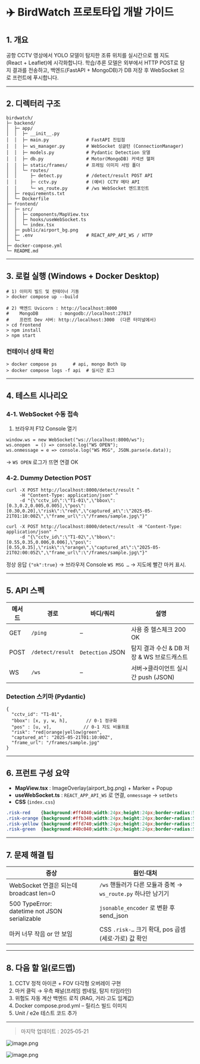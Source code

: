 # ✈️ BirdWatch 프로토타입 개발 가이드

## 1. 개요

공항 CCTV 영상에서 YOLO 모델이 탐지한 조류 위치를 실시간으로 웹 지도(React + Leaflet)에 시각화합니다. 학습/추론 모델은 외부에서 HTTP POST로 탐지 결과를 전송하고, 백엔드(FastAPI + MongoDB)가 DB 저장 후 WebSocket 으로 프런트에 푸시합니다.

---

## 2. 디렉터리 구조

```
birdwatch/
├─ backend/
│  ├─ app/
│  │  ├─ __init__.py
│  │  ├─ main.py              # FastAPI 진입점
│  │  ├─ ws_manager.py        # WebSocket 싱글턴 (ConnectionManager)
│  │  ├─ models.py            # Pydantic Detection 모델
│  │  ├─ db.py                # Motor(MongoDB) 커넥션 헬퍼
│  │  ├─ static/frames/       # 프레임 이미지 서빙 폴더
│  │  └─ routes/
│  │     ├─ detect.py         # /detect/result POST API
│  │     ├─ cctv.py           # (예비) CCTV 메타 API
│  │     └─ ws_route.py       # /ws WebSocket 엔드포인트
│  ├─ requirements.txt
│  └─ Dockerfile
├─ frontend/
│  ├─ src/
│  │  ├─ components/MapView.tsx
│  │  ├─ hooks/useWebSocket.ts
│  │  └─ index.tsx
│  ├─ public/airport_bg.png
│  ├─ .env                    # REACT_APP_API_WS / HTTP
│  └─
├─ docker-compose.yml
└─ README.md

```

---

## 3. 로컬 실행 (Windows + Docker Desktop)

```
# 1) 이미지 빌드 및 컨테이너 기동
> docker compose up --build

# 2) 백엔드 Uvicorn : http://localhost:8000
#    MongoDB        : mongodb://localhost:27017
#    프런트 Dev 서버: http://localhost:3000  (다른 터미널에서)
> cd frontend
> npm install
> npm start

```

### 컨테이너 상태 확인

```
> docker compose ps      # api, mongo Both Up
> docker compose logs -f api  # 실시간 로그

```

---

## 4. 테스트 시나리오

### 4‑1. WebSocket 수동 접속

1. 브라우저 F12 Console 열기

```
window.ws = new WebSocket("ws://localhost:8000/ws");
ws.onopen  = () => console.log("WS OPEN");
ws.onmessage = e => console.log("WS MSG", JSON.parse(e.data));

```

→ `WS OPEN` 로그가 뜨면 연결 OK

### 4‑2. Dummy Detection POST

```
curl -X POST http://localhost:8000/detect/result ^
     -H "Content-Type: application/json" ^
     -d "{\"cctv_id\":\"T1-01\",\"bbox\":[0.3,0.2,0.005,0.005],\"pos\":[0.30,0.20],\"risk\":\"red\",\"captured_at\":\"2025-05-21T01:10:00Z\",\"frame_url\":\"/frames/sample.jpg\"}"

```

```
curl -X POST http://localhost:8000/detect/result -H "Content-Type: application/json" ^
     -d "{\"cctv_id\":\"T1-02\",\"bbox\":[0.55,0.35,0.006,0.006],\"pos\":[0.55,0.35],\"risk\":\"orange\",\"captured_at\":\"2025-05-21T02:00:05Z\",\"frame_url\":\"/frames/sample.jpg\"}"

```

정상 응답 `{"ok":true}` → 브라우저 Console `WS MSG …` → 지도에 빨간 마커 표시.

---

## 5. API 스펙

| 메서드 | 경로 | 바디/쿼리 | 설명 |
| --- | --- | --- | --- |
| GET | `/ping` | – | 사용 중 헬스체크 200 OK |
| POST | `/detect/result` | `Detection` JSON | 탐지 결과 수신 & DB 저장 & WS 브로드캐스트 |
| WS | `/ws` | – | 서버→클라이언트 실시간 push (JSON) |

### Detection 스키마 (Pydantic)

```
{
  "cctv_id": "T1‑01",
  "bbox": [x, y, w, h],       // 0‑1 정규화
  "pos" : [u, v],            // 0‑1 지도 비율좌표
  "risk": "red|orange|yellow|green",
  "captured_at": "2025‑05‑21T01:10:00Z",
  "frame_url": "/frames/sample.jpg"
}

```

---

## 6. 프런트 구성 요약

- **MapView.tsx** : ImageOverlay(airport_bg.png) + Marker + Popup
- **useWebSocket.ts** : `REACT_APP_API_WS` 로 연결, `onmessage` → `setDets`
- **CSS** (`index.css`)

```css
.risk-red    {background:#ff4040;width:24px;height:24px;border-radius:50%;}
.risk-orange {background:#ffb340;width:24px;height:24px;border-radius:50%;}
.risk-yellow {background:#ffd740;width:24px;height:24px;border-radius:50%;}
.risk-green  {background:#40c040;width:24px;height:24px;border-radius:50%;}

```

---

## 7. 문제 해결 팁

| 증상 | 원인·대처 |
| --- | --- |
| WebSocket 연결은 되는데 broadcast len=0 | `/ws` 핸들러가 다른 모듈과 중복 → `ws_route.py` 하나만 남기기 |
| 500 TypeError: datetime not JSON serializable | `jsonable_encoder` 로 변환 후 send_json |
| 마커 너무 작음 or 안 보임 | CSS `.risk-…` 크기 확대, pos 곱셈(세로·가로) 값 확인 |

---

## 8. 다음 할 일(로드맵)

1. CCTV 정적 아이콘 + FOV 다각형 오버레이 구현
2. 마커 클릭 → 우측 패널(프레임 썸네일, 탐지 타임라인)
3. 위험도 자동 계산 백엔드 로직 (RAG, 거리·고도 임계값)
4. Docker compose.prod.yml – 릴리스 빌드 이미지
5. Unit / e2e 테스트 코드 추가

---

> 마지막 업데이트 : 2025‑05‑21
> 

![image.png](attachment:69af306f-17d9-41df-98bd-c972b17cbd74:image.png)

![image.png](attachment:e445a8a6-74ed-4f03-9acf-6083058607a7:image.png)
